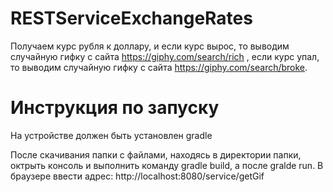 # RESTServiceExchangeRates
Получаем курс рубля к доллару, и eсли курс вырос, то выводим случайную гифку с сайта https://giphy.com/search/rich
, если курс упал, то выводим случайную гифку с сайта https://giphy.com/search/broke.


# Инструкция по запуску
На устройстве должен быть установлен gradle

После скачивания папки с файлами, находясь в директории папки, октрыть консоль и  выполнить команду gradle build, а после gralde run.
В браузере ввести адрес: http://localhost:8080/service/getGif
